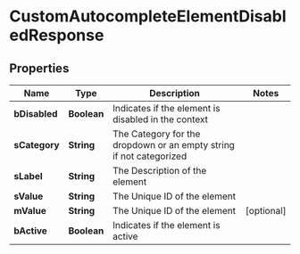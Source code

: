 

# CustomAutocompleteElementDisabledResponse

## Properties

Name | Type | Description | Notes
------------ | ------------- | ------------- | -------------
**bDisabled** | **Boolean** | Indicates if the element is disabled in the context | 
**sCategory** | **String** | The Category for the dropdown or an empty string if not categorized | 
**sLabel** | **String** | The Description of the element | 
**sValue** | **String** | The Unique ID of the element | 
**mValue** | **String** | The Unique ID of the element |  [optional]
**bActive** | **Boolean** | Indicates if the element is active | 




